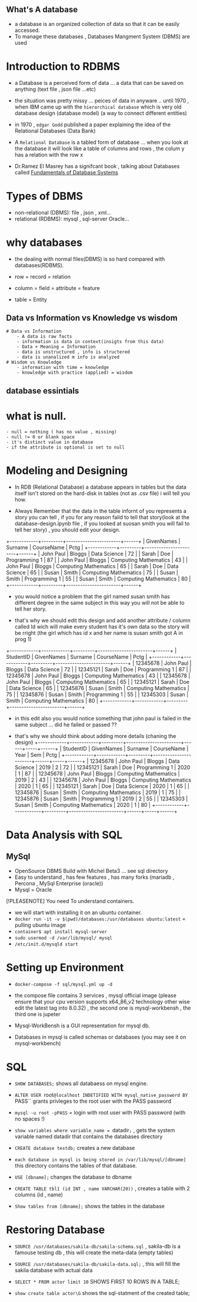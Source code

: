 ## What's A database
- a database is an organized collection of data so that it can be easily accessed.
- To manage these databases , Databases Mangment System (DBMS) are used

# Introduction to RDBMS
-  a Database is a perceived form of data ... a data that can be saved on anything (text file , json file ...etc)

- the situation was pretty missy ... peices of data in anyware .. until 1970 , when IBM came up with the `hierarchical database` which is very old database design (database model) (a way to connect different entities)

- in 1970 , `edgar Godd` published a paper explaining the idea of the Relational Databases (Data Bank)

- A `Relational Database` is a tabled form of database ... when you look at the database it will look like a table of columns and rows , the colum y has a relation with the row x

- Dr.Ramez El Masrey has a signifcant book , talking about Databases called [Fundamentals of Database Systems](https://www.auhd.edu.ye/upfiles/elibrary/Azal2020-01-22-12-28-11-76901.pdf)



# Types of DBMS
- non-relational (DBMS): file , json , xml...
- relational (RDBMS): mysql , sql-server Oracle...

# why databases
- the dealing with normal files(DBMS) is so hard compared with databases(RDBMS).

- row = record = relation
- column = field = attribute = feature
- table = Entity

## Data vs Information vs Knowledge vs wisdom
	# Data vs Information
		- A data is raw facts
		- information is data in context(insigts from this data)
		- Data + Meaning = Information
		- data is unstructured , info is structered
		- data is unanalized m info is analyzed
	# Wisdom vs Knowledge
		- information with time = knowledge
		- knowledge with practice (applied) = wisdom
## database essintials

# what is null.
	- null = nothing ( has no value , missing)
	- null != 0 or blank space
	- it's distinct value in database
	- if the attribute is optional is set to null

# Modeling and Designing
- In RDB (Relational Database) a database appears in tables but the data itself isn't stored on the hard-disk in tables (not as .csv file) i will tell you how.

- Always Remember that the data in the table infornt of you represents a story you can tell , if you for any reason faild to tell that story(look at the database-design.ipynb file , if you looked at suosan smith you will fail to tell her story) , you should edit your design.

+------------+---------+-----------------------+------+
| GivenNames | Surname | CourseName            | Pctg |
+------------+---------+-----------------------+------+
| John Paul  | Bloggs  | Data Science          |   72 |
| Sarah      | Doe     | Programming 1         |   87 |
| John Paul  | Bloggs  | Computing Mathematics |   43 |
| John Paul  | Bloggs  | Computing Mathematics |   65 |
| Sarah      | Doe     | Data Science          |   65 |
| Susan      | Smith   | Computing Mathematics |   75 |
| Susan      | Smith   | Programming 1         |   55 |
| Susan      | Smith   | Computing Mathematics |   80 |
+------------+---------+-----------------------+------+

- you would notice a problem that the girl named susan smith has different degree in the same subject in this way you will not be able to tell her story.

- that's why we should edit this design and add another attribute / column called Id wich will make every student has it's own data so the story will be rright (the girl which has id x and her name is susan smith got A in prog 1)

+------------+------------+---------+-----------------------+------+
| StudentID  | GivenNames | Surname | CourseName            | Pctg |
+------------+------------+---------+-----------------------+------+
| 12345678   | John Paul  | Bloggs  | Data Science          |   72 |
| 12345121   | Sarah      | Doe     | Programming 1         |   87 |
| 12345678   | John Paul  | Bloggs  | Computing Mathematics |   43 |
| 12345678   | John Paul  | Bloggs  | Computing Mathematics |   65 |
| 12345121   | Sarah      | Doe     | Data Science          |   65 |
| 12345876   | Susan      | Smith   | Computing Mathematics |   75 |
| 12345876   | Susan      | Smith   | Programming 1         |   55 |
| 12345303   | Susan      | Smith   | Computing Mathematics |   80 |
+------------+------------+---------+-----------------------+------+

- in this edit also you would notice something that john paul is failed in the same subject ... did he failed or passed ??

- that's why we should think about adding more details (chaning the design)
+------------+------------+---------+-----------------------+------+-----+------+
| StudentID  | GivenNames | Surname | CourseName            | Year | Sem | Pctg |
+------------+------------+---------+-----------------------+------+-----+------+
| 12345678   | John Paul  | Bloggs  | Data Science          | 2019 |   2 |   72 |
| 12345121   | Sarah      | Doe     | Programming 1         | 2020 |   1 |   87 |
| 12345678   | John Paul  | Bloggs  | Computing Mathematics | 2019 |   2 |   43 |
| 12345678   | John Paul  | Bloggs  | Computing Mathematics | 2020 |   1 |   65 |
| 12345121   | Sarah      | Doe     | Data Science          | 2020 |   1 |   65 |
| 12345876   | Susan      | Smith   | Computing Mathematics | 2019 |   1 |   75 |
| 12345876   | Susan      | Smith   | Programming 1         | 2019 |   2 |   55 |
| 12345303   | Susan      | Smith   | Computing Mathematics | 2020 |   1 |   80 |
+------------+------------+---------+-----------------------+------+-----+------+


# Data Analysis with SQL
## MySql
- OpenSource DBMS Build with Michel Beta3 ... see sql directory
- Easy to understand , has few features , has many forks (mariadb , Percona , MySql Enterprise (oracle))
- Mysql = Oracle

[!PLEASENOTE] You need To understand containers.

- we will start with installing it on an ubuntu container.
- `docker run -it -v $(pwd)/databases:/usr/databases ubuntu:latest` = pulling ubuntu image
- `container$ apt install mysql-server`
- `sudo usermod -d /var/lib/mysql/ mysql`
- `/etc/init.d/mysqld start`


# Setting up Environment

- `docker-compose -f sql/mysql.yml up -d`
- the compose file contains 3 services , mysql official image (please ensure that your cpu version supports x64_86_v2 technology other wise edit the latest tag into 8.0.32) , the second one is mysql-workbensh , the third one is jupeter

- Mysql-WorkBensh is a GUI representation for mysql db.

- Databases in mysql is called schemas or databases (you may see it on mysql-workbench)
# SQL
- `SHOW DATABASES;` shows all databaess on mysql engine.
- `ALTER USER `root`@localhost INDETIFIED WITH mysql_native_password BY `PASS`` grants privleges to the root user with the PASS password

- `mysql -u root -pPASS` = login with root user with PASS password (with no spaces !)
- `show variables where variable_name = `datadir`;` , gets the system variable named datadir that contains the databases directory

- `CREATE database testdb;` creates a new database
- `each database in mysql is being stored in /var/lib/mysql/[dbname]` this directory contains the tables of that database.
- `USE [dbname];` changes the database to dbname
- `CREATE TABLE tbl1 (id INT , name VARCHAR(20))` , creates a table with 2 columns (id , name)
- `Show tables from [dbname];` shows the tables in the database

# Restoring Database
- `SOURCE /usr/databases/sakila-db/sakila-schema.sql` , sakila-db is a famouse testing db , this will create the meta-data (empty tables)

- `SOURCE /usr/databases/sakila-db/sakila-data.sql;` , this will fill the sakila database with actual data

- `SELECT * FROM actor limit 10` SHOWS FIRST 10 ROWS IN A TABLE;
- `show create table actor\G` shows the sql-statment of the created table;


	 
